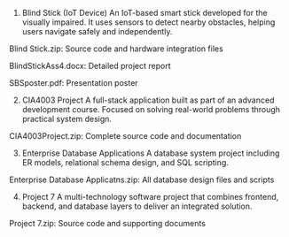 1. Blind Stick (IoT Device)
An IoT-based smart stick developed for the visually impaired. It uses sensors to detect nearby obstacles, helping users navigate safely and independently.

Blind Stick.zip: Source code and hardware integration files

BlindStickAss4.docx: Detailed project report

SBSposter.pdf: Presentation poster

2. CIA4003 Project
A full-stack application built as part of an advanced development course. Focused on solving real-world problems through practical system design.

CIA4003Project.zip: Complete source code and documentation

3. Enterprise Database Applications
A database system project including ER models, relational schema design, and SQL scripting.

Enterprise Database Applicatns.zip: All database design files and scripts

4. Project 7
A multi-technology software project that combines frontend, backend, and database layers to deliver an integrated solution.

Project 7.zip: Source code and supporting documents
